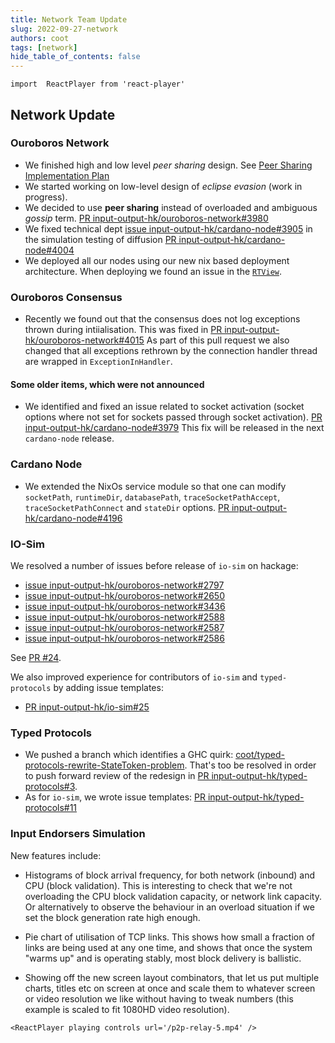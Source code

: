 ```yaml
---
title: Network Team Update
slug: 2022-09-27-network
authors: coot
tags: [network]
hide_table_of_contents: false
---
```


```mdx-code-block
import  ReactPlayer from 'react-player'
```

## Network Update

### Ouroboros Network

* We finished high and low level _peer sharing_ design. See
  [Peer Sharing Implementation Plan](https://github.com/input-output-hk/ouroboros-network/wiki/Peer-Sharing-Implementation-Plan)
* We started working on low-level design of _eclipse evasion_ (work in
  progress).
* We decided to use **peer sharing** instead of overloaded and ambiguous _gossip_ term.
  [PR input-output-hk/ouroboros-network#3980](https://github.com/input-output-hk/ouroboros-network/pull/3980)
* We fixed technical dept
  [issue input-output-hk/cardano-node#3905](https://github.com/input-output-hk/ouroboros-network/issues/3905) in
  the simulation testing of diffusion
  [PR input-output-hk/cardano-node#4004](https://github.com/input-output-hk/ouroboros-network/pull/4004)
* We deployed all our nodes using our new nix based deployment architecture.
  When deploying we found an issue in the
  [`RTView`](https://github.com/input-output-hk/cardano-node/issues/3752).

### Ouroboros Consensus

* Recently we found out that the consensus does not log exceptions thrown during
  intiialisation.  This was fixed in
  [PR input-output-hk/ouroboros-network#4015](https://github.com/input-output-hk/ouroboros-network/pull/4015)
  As part of this pull request we also changed that all exceptions rethrown by
  the connection handler thread are wrapped in `ExceptionInHandler`.

#### Some older items, which were not announced

* We identified and fixed an issue related to socket activation (socket options
  where not set for sockets passed through socket activation).
  [PR input-output-hk/cardano-node#3979](https://github.com/input-output-hk/ouroboros-network/pull/3979)
  This fix will be released in the next `cardano-node` release.

### Cardano Node

* We extended the NixOs service module so that one can modify `socketPath`,
  `runtimeDir`, `databasePath`, `traceSocketPathAccept`,
  `traceSocketPathConnect` and `stateDir` options.
   [PR input-output-hk/cardano-node#4196](https://github.com/input-output-hk/cardano-node/pull/4196)

### IO-Sim

We resolved a number of issues before release of `io-sim` on hackage:

* [issue input-output-hk/ouroboros-network#2797](https://github.com/input-output-hk/ouroboros-network/issues/2797)
* [issue input-output-hk/ouroboros-network#2650](https://github.com/input-output-hk/ouroboros-network/issues/2650)
* [issue input-output-hk/ouroboros-network#3436](https://github.com/input-output-hk/ouroboros-network/issues/3436)
* [issue input-output-hk/ouroboros-network#2588](https://github.com/input-output-hk/ouroboros-network/issues/2588)
* [issue input-output-hk/ouroboros-network#2587](https://github.com/input-output-hk/ouroboros-network/issues/2587)
* [issue input-output-hk/ouroboros-network#2586](https://github.com/input-output-hk/ouroboros-network/issues/2586)

See [PR #24](https://github.com/input-output-hk/io-sim/pull/24).

We also improved experience for contributors of `io-sim` and `typed-protocols` by adding issue templates:
* [PR input-output-hk/io-sim#25](https://github.com/input-output-hk/io-sim/pull/25)

### Typed Protocols

* We pushed a branch which identifies a GHC quirk:
  [coot/typed-protocols-rewrite-StateToken-problem](https://github.com/input-output-hk/typed-protocols/tree/coot/typed-protocols-rewrite-StateToken-problem).
  That's too be resolved in order to push forward review of the redesign in
  [PR input-output-hk/typed-protocols#3](https://github.com/input-output-hk/typed-protocols/pull/3).
* As for `io-sim`, we wrote issue templates:
  [PR input-output-hk/typed-protocols#11](https://github.com/input-output-hk/typed-protocols/pull/11)

### Input Endorsers Simulation

New features include:

* Histograms of block arrival frequency, for both network (inbound) and CPU
  (block validation). This is interesting to check that we're not overloading
  the CPU block validation capacity, or network link capacity. Or alternatively
  to observe the behaviour in an overload situation if we set the block
  generation rate high enough.

* Pie chart of utilisation of TCP links. This shows how small a fraction of
  links are being used at any one time, and shows that once the system "warms
  up" and is operating stably, most block delivery is ballistic.

* Showing off the new screen layout combinators, that let us put multiple
  charts, titles etc on screen at once and scale them to whatever screen or
  video resolution we like without having to tweak numbers (this example is
  scaled to fit 1080HD video resolution).


```mdx-code-block
<ReactPlayer playing controls url='/p2p-relay-5.mp4' />
```
